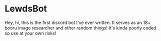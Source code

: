 # LewdsBot
Hey, hi, this is the first discord bot I've ever written.
It serves as an 18+ booru image researcher and other random things! It's kinda poorly coded so use at your own risks!
